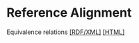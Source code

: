 Reference Alignment
==========
Equivalence relations [[RDF/XML]](./ReferenceAlignment-ATMONTO-AIRM-EQUIVALENCE.rdf) [[HTML]](ReferenceAlignment-ATMONTO-AIRM-EQUIVALENCE.html)
